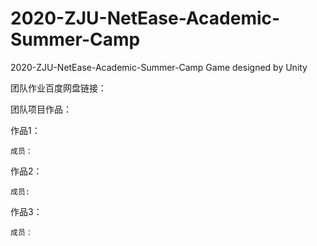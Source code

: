 # 2020-ZJU-NetEase-Academic-Summer-Camp
2020-ZJU-NetEase-Academic-Summer-Camp Game designed by Unity

团队作业百度网盘链接：

团队项目作品：

  作品1：

    成员：

  作品2：

    成员:

  作品3：

    成员：



